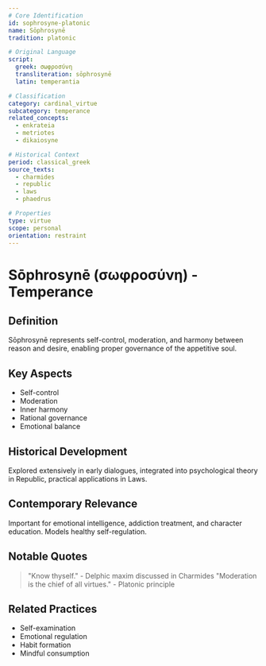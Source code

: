 ```yaml
---
# Core Identification
id: sophrosyne-platonic
name: Sōphrosynē
tradition: platonic

# Original Language
script:
  greek: σωφροσύνη
  transliteration: sōphrosynē
  latin: temperantia

# Classification
category: cardinal_virtue
subcategory: temperance
related_concepts:
  - enkrateia
  - metriotes
  - dikaiosyne

# Historical Context
period: classical_greek
source_texts:
  - charmides
  - republic
  - laws
  - phaedrus

# Properties
type: virtue
scope: personal
orientation: restraint
---
```


# Sōphrosynē (σωφροσύνη) - Temperance

## Definition
Sōphrosynē represents self-control, moderation, and harmony between reason and desire, enabling proper governance of the appetitive soul.

## Key Aspects
- Self-control
- Moderation
- Inner harmony
- Rational governance
- Emotional balance

## Historical Development
Explored extensively in early dialogues, integrated into psychological theory in Republic, practical applications in Laws.

## Contemporary Relevance
Important for emotional intelligence, addiction treatment, and character education. Models healthy self-regulation.

## Notable Quotes
> "Know thyself." - Delphic maxim discussed in Charmides
> "Moderation is the chief of all virtues." - Platonic principle

## Related Practices
- Self-examination
- Emotional regulation
- Habit formation
- Mindful consumption